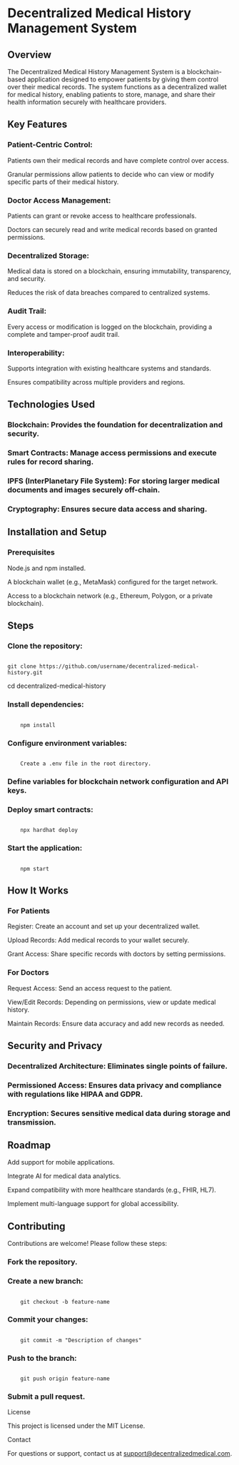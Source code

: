 # Decentralized Medical History Management System

## Overview

The Decentralized Medical History Management System is a blockchain-based application designed to empower patients by giving them control over their medical records. The system functions as a decentralized wallet for medical history, enabling patients to store, manage, and share their health information securely with healthcare providers.

## Key Features

### Patient-Centric Control:

Patients own their medical records and have complete control over access.

Granular permissions allow patients to decide who can view or modify specific parts of their medical history.

### Doctor Access Management:

Patients can grant or revoke access to healthcare professionals.

Doctors can securely read and write medical records based on granted permissions.

### Decentralized Storage:

Medical data is stored on a blockchain, ensuring immutability, transparency, and security.

Reduces the risk of data breaches compared to centralized systems.

### Audit Trail:

Every access or modification is logged on the blockchain, providing a complete and tamper-proof audit trail.

### Interoperability:

Supports integration with existing healthcare systems and standards.

Ensures compatibility across multiple providers and regions.

## Technologies Used

### Blockchain: Provides the foundation for decentralization and security.

### Smart Contracts: Manage access permissions and execute rules for record sharing.

### IPFS (InterPlanetary File System): For storing larger medical documents and images securely off-chain.

### Cryptography: Ensures secure data access and sharing.

## Installation and Setup

### Prerequisites

Node.js and npm installed.

A blockchain wallet (e.g., MetaMask) configured for the target network.

Access to a blockchain network (e.g., Ethereum, Polygon, or a private blockchain).

## Steps

### Clone the repository:

##
    git clone https://github.com/username/decentralized-medical-history.git
cd decentralized-medical-history

### Install dependencies:

##
        npm install

### Configure environment variables:

##
        Create a .env file in the root directory.

### Define variables for blockchain network configuration and API keys.

### Deploy smart contracts:

##
        npx hardhat deploy

### Start the application:

##
        npm start

## How It Works

### For Patients

Register: Create an account and set up your decentralized wallet.

Upload Records: Add medical records to your wallet securely.

Grant Access: Share specific records with doctors by setting permissions.

### For Doctors

Request Access: Send an access request to the patient.

View/Edit Records: Depending on permissions, view or update medical history.

Maintain Records: Ensure data accuracy and add new records as needed.

## Security and Privacy

### Decentralized Architecture: Eliminates single points of failure.

### Permissioned Access: Ensures data privacy and compliance with regulations like HIPAA and GDPR.

### Encryption: Secures sensitive medical data during storage and transmission.

## Roadmap

Add support for mobile applications.

Integrate AI for medical data analytics.

Expand compatibility with more healthcare standards (e.g., FHIR, HL7).

Implement multi-language support for global accessibility.

## Contributing

Contributions are welcome! Please follow these steps:

### Fork the repository.

### Create a new branch:

##
        git checkout -b feature-name

### Commit your changes:

##
        git commit -m "Description of changes"

### Push to the branch:

##
        git push origin feature-name

### Submit a pull request.

License

This project is licensed under the MIT License.

Contact

For questions or support, contact us at support@decentralizedmedical.com.

